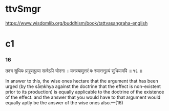 # ttvSmgr

https://www.wisdomlib.org/buddhism/book/tattvasangraha-english
# c1
### 16
तदत्र सुधियः प्राहुस्तुल्या सत्वेऽपि चोदना ।
यत्तस्यामुत्तरं वः स्यात्तत्तुल्यं सुधियामपि ॥ १६ ॥

In answer to this, the wise ones hectare that the argument that has been urged (by the sāṃkhya against the doctrine that the effect is non-existent prior to its production) is equally applicable to the doctrine of the existence of the effect. and the answer that you would have to that argument would equally aptly be the answer of the wise ones also.—(16)
